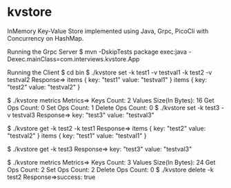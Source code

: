 # kvstore

InMemory Key-Value Store implemented using Java, Grpc, PicoCli with Concurrency on HashMap. 

Running the Grpc Server
$ mvn -DskipTests package exec:java -Dexec.mainClass=com.interviews.kvstore.App

Running the Client
$ cd bin
$ ./kvstore set  -k test1 -v testval1 -k test2 -v testval2
Response=>
items {
  key: "test1"
  value: "testval1"
}
items {
  key: "test2"
  value: "testval2"
}

$ ./kvstore metrics
Metrics=>
Keys Count: 2
Values Size(In Bytes): 16
Get Ops Count: 0
Set Ops Count: 1
Delete Ops Count: 0
$ ./kvstore set  -k test3 -v testval3
Response=>
key: "test3"
value: "testval3"

$ ./kvstore get -k test2 -k test1
Response=>
items {
  key: "test2"
  value: "testval2"
}
items {
  key: "test1"
  value: "testval1"
}

$ ./kvstore get -k test3
Response=>
key: "test3"
value: "testval3"

$ ./kvstore metrics
Metrics=>
Keys Count: 3
Values Size(In Bytes): 24
Get Ops Count: 2
Set Ops Count: 2
Delete Ops Count: 0
$ ./kvstore delete -k test2
Response=>success: true
